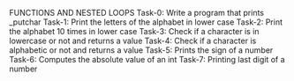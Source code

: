 FUNCTIONS AND NESTED LOOPS
Task-0: Write a program that prints _putchar
Task-1: Print the letters of the alphabet in lower case
Task-2: Print the alphabet 10 times in lower case
Task-3: Check if a character is in lowercase or not and returns a value
Task-4: Check if a character is alphabetic or not and returns a value
Task-5: Prints the sign of a number
Task-6: Computes the absolute value of an int
Task-7: Printing last digit of a number
